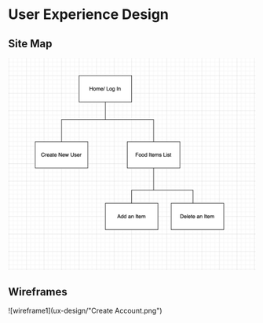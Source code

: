 # User Experience Design

## Site Map
![sitemap](ux-design/siteMap.png)

## Wireframes
![wireframe1](ux-design/"Create Account.png")

